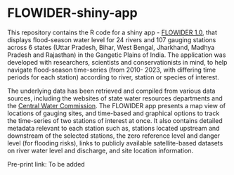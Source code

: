 # FLOWIDER-shiny-app
This repository contains the R code for a shiny app - <a href="https://wct-riverine-ecology-and-livelihoods.shinyapps.io/FLOWIDER_app/">FLOWIDER 1.0</a>, that displays flood-season water level for 24 rivers and 107 gauging stations across 6 states (Uttar Pradesh, Bihar, West Bengal, Jharkhand, Madhya Pradesh and Rajasthan) in the Gangetic Plains of India. The application was developed with researchers, scientists and conservationists in mind, to help navigate flood-season time-series (from 2010- 2023, with differing time periods for each station) according to river, station or species of interest. 

The underlying data has been retrieved and compiled from various data sources, including the websites of state water resources departments and the <a href="www.ffs.india-water.gov.in">Central Water Commission</a>. The FLOWIDER app presents a map view of locations of gauging sites, and time-based and graphical options to track the time-series of two stations of interest at once. It also contains detailed metadata relevant to each station such as, stations located upstream and downstream of the selected stations, the zero reference level and danger level (for flooding risks), links to publicly available satellite-based datasets on river water level and discharge, and site location information.

Pre-print link: To be added

